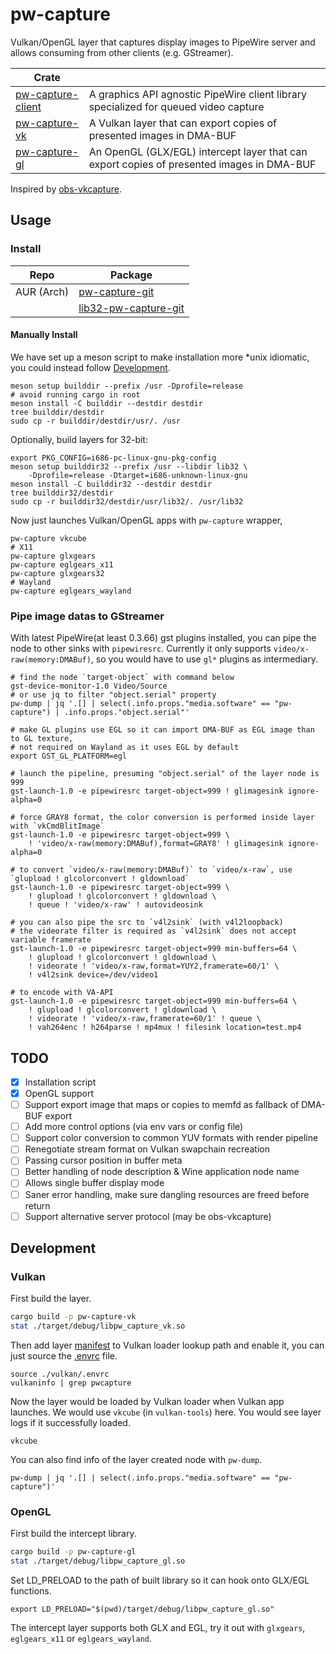 # pw-capture

Vulkan/OpenGL layer that captures display images to PipeWire server and allows consuming from other clients (e.g. GStreamer).

| Crate                          |                                                                                           |
| ------------------------------ | ----------------------------------------------------------------------------------------- |
| [pw-capture-client](./client/) | A graphics API agnostic PipeWire client library specialized for queued video capture      |
| [pw-capture-vk](./vulkan/)     | A Vulkan layer that can export copies of presented images in DMA-BUF                      |
| [pw-capture-gl](./gl/)         | An OpenGL (GLX/EGL) intercept layer that can export copies of presented images in DMA-BUF |

Inspired by [obs-vkcapture](https://github.com/nowrep/obs-vkcapture).

## Usage

### Install

| Repo       | Package                                                                         |
| ---------- | ------------------------------------------------------------------------------- |
| AUR (Arch) | [pw-capture-git](https://aur.archlinux.org/packages/pw-capture-git)             |
|            | [lib32-pw-capture-git](https://aur.archlinux.org/packages/lib32-pw-capture-git) |

#### Manually Install

We have set up a meson script to make installation more \*unix idiomatic, you could instead follow [Development](#development).

```
meson setup builddir --prefix /usr -Dprofile=release
# avoid running cargo in root
meson install -C builddir --destdir destdir
tree builddir/destdir
sudo cp -r builddir/destdir/usr/. /usr
```

Optionally, build layers for 32-bit:

```
export PKG_CONFIG=i686-pc-linux-gnu-pkg-config
meson setup builddir32 --prefix /usr --libdir lib32 \
    -Dprofile=release -Dtarget=i686-unknown-linux-gnu
meson install -C builddir32 --destdir destdir
tree builddir32/destdir
sudo cp -r builddir32/destdir/usr/lib32/. /usr/lib32
```

Now just launches Vulkan/OpenGL apps with `pw-capture` wrapper,

```
pw-capture vkcube
# X11
pw-capture glxgears
pw-capture eglgears_x11
pw-capture glxgears32
# Wayland
pw-capture eglgears_wayland
```

### Pipe image datas to GStreamer

With latest PipeWire(at least 0.3.66) gst plugins installed, you can pipe the node to other sinks with `pipewiresrc`. Currently it only supports `video/x-raw(memory:DMABuf)`, so you would have to use `gl*` plugins as intermediary.

```
# find the node `target-object` with command below
gst-device-monitor-1.0 Video/Source
# or use jq to filter "object.serial" property
pw-dump | jq '.[] | select(.info.props."media.software" == "pw-capture") | .info.props."object.serial"'

# make GL plugins use EGL so it can import DMA-BUF as EGL image than to GL texture,
# not required on Wayland as it uses EGL by default
export GST_GL_PLATFORM=egl

# launch the pipeline, presuming "object.serial" of the layer node is 999
gst-launch-1.0 -e pipewiresrc target-object=999 ! glimagesink ignore-alpha=0

# force GRAY8 format, the color conversion is performed inside layer with `vkCmdBlitImage`
gst-launch-1.0 -e pipewiresrc target-object=999 \
    ! 'video/x-raw(memory:DMABuf),format=GRAY8' ! glimagesink ignore-alpha=0

# to convert `video/x-raw(memory:DMABuf)` to `video/x-raw`, use `glupload ! glcolorconvert ! gldownload`
gst-launch-1.0 -e pipewiresrc target-object=999 \
    ! glupload ! glcolorconvert ! gldownload \
    ! queue ! 'video/x-raw' ! autovideosink

# you can also pipe the src to `v4l2sink` (with v4l2loopback)
# the videorate filter is required as `v4l2sink` does not accept variable framerate
gst-launch-1.0 -e pipewiresrc target-object=999 min-buffers=64 \
    ! glupload ! glcolorconvert ! gldownload \
    ! videorate ! 'video/x-raw,format=YUY2,framerate=60/1' \
    ! v4l2sink device=/dev/video1

# to encode with VA-API
gst-launch-1.0 -e pipewiresrc target-object=999 min-buffers=64 \
    ! glupload ! glcolorconvert ! gldownload \
    ! videorate ! 'video/x-raw,framerate=60/1' ! queue \
    ! vah264enc ! h264parse ! mp4mux ! filesink location=test.mp4
```

## TODO

- [x] Installation script
- [x] OpenGL support
- [ ] Support export image that maps or copies to memfd as fallback of DMA-BUF export
- [ ] Add more control options (via env vars or config file)
- [ ] Support color conversion to common YUV formats with render pipeline
- [ ] Renegotiate stream format on Vulkan swapchain recreation
- [ ] Passing cursor position in buffer meta
- [ ] Better handling of node description & Wine application node name
- [ ] Allows single buffer display mode
- [ ] Saner error handling, make sure dangling resources are freed before return
- [ ] Support alternative server protocol (may be obs-vkcapture)

## Development

### Vulkan

First build the layer.

```bash
cargo build -p pw-capture-vk
stat ./target/debug/libpw_capture_vk.so
```

Then add layer [manifest](./vulkan/layer.json) to Vulkan loader lookup path and enable it, you can just source the [.envrc](./vulkan/.envrc) file.

```
source ./vulkan/.envrc
vulkaninfo | grep pwcapture
```

Now the layer would be loaded by Vulkan loader when Vulkan app launches. We would use `vkcube` (in `vulkan-tools`) here. You would see layer logs if it successfully loaded.

```
vkcube
```

You can also find info of the layer created node with `pw-dump`.

```
pw-dump | jq '.[] | select(.info.props."media.software" == "pw-capture")'
```

### OpenGL

First build the intercept library.

```bash
cargo build -p pw-capture-gl
stat ./target/debug/libpw_capture_gl.so
```

Set LD_PRELOAD to the path of built library so it can hook onto GLX/EGL functions.

```
export LD_PRELOAD="$(pwd)/target/debug/libpw_capture_gl.so"
```

The intercept layer supports both GLX and EGL, try it out with `glxgears`, `eglgears_x11` or `eglgears_wayland`.
